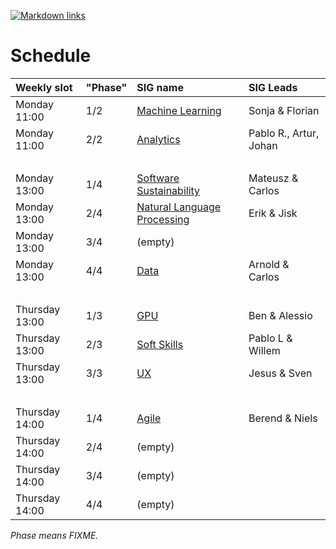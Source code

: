 [![Markdown links](https://github.com/nlesc-sigs/current/actions/workflows/link-checker.yml/badge.svg)](https://github.com/nlesc-sigs/current/actions/workflows/link-checker.yml)

# Schedule

| Weekly slot    | "Phase" | SIG name                                                      | SIG Leads               |
| :--            | :--     | :--                                                           | :--                     |
| Monday 11:00   | 1/2     | [Machine Learning](granted/machine-learning.md)               | Sonja & Florian         |
| Monday 11:00   | 2/2     | [Analytics](granted/analytics.md)                             | Pablo R., Artur, Johan  |
| &nbsp;         | &nbsp;  | &nbsp;                                                        | &nbsp;                  |
| Monday 13:00   | 1/4     | [Software Sustainability](granted/software-sustainability.md) | Mateusz & Carlos        |
| Monday 13:00   | 2/4     | [Natural Language Processing](granted/nlp.md)                 | Erik & Jisk             |
| Monday 13:00   | 3/4     | (empty)                                                       | &nbsp;                  |
| Monday 13:00   | 4/4     | [Data](granted/data.md)                                       | Arnold & Carlos         |
| &nbsp;         | &nbsp;  | &nbsp; |                                                      | &nbsp;                  |
| Thursday 13:00 | 1/3     | [GPU](granted/gpu.md)                                         | Ben & Alessio           |
| Thursday 13:00 | 2/3     | [Soft Skills](granted/soft-skills.md)                         | Pablo L & Willem        |
| Thursday 13:00 | 3/3     | [UX](granted/ux.md)                                           | Jesus & Sven            |
| &nbsp;         | &nbsp;  | &nbsp; |                                                      | &nbsp;                  |
| Thursday 14:00 | 1/4     | [Agile](granted/agile.md)                                     | Berend & Niels          |
| Thursday 14:00 | 2/4     | (empty)                                                       | &nbsp;                  |
| Thursday 14:00 | 3/4     | (empty)                                                       | &nbsp;                  |
| Thursday 14:00 | 4/4     | (empty)                                                       | &nbsp;                  |

_Phase means FIXME._
